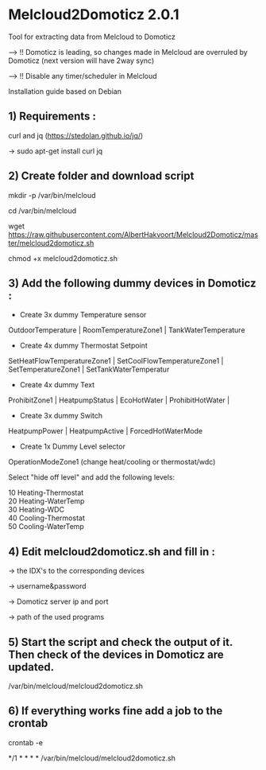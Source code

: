 # Melcloud2Domoticz 2.0.1

Tool for extracting data from Melcloud to Domoticz 

--> !! Domoticz is leading, so changes made in Melcloud are overruled by Domoticz (next version will have 2way sync)

--> !! Disable any timer/scheduler in Melcloud

Installation guide based on Debian

## 1) Requirements :

curl and jq (https://stedolan.github.io/jq/)

-> sudo apt-get install curl jq

## 2) Create folder and download script

mkdir -p /var/bin/melcloud

cd /var/bin/melcloud

wget https://raw.githubusercontent.com/AlbertHakvoort/Melcloud2Domoticz/master/melcloud2domoticz.sh

chmod +x melcloud2domoticz.sh



## 3) Add the following dummy devices in Domoticz :

- Create 3x dummy Temperature sensor

OutdoorTemperature | RoomTemperatureZone1 | TankWaterTemperature

- Create 4x dummy Thermostat Setpoint

SetHeatFlowTemperatureZone1 | SetCoolFlowTemperatureZone1 | SetTemperatureZone1 | SetTankWaterTemperatur

- Create 4x dummy Text

ProhibitZone1 | HeatpumpStatus | EcoHotWater | ProhibitHotWater | 

- Create 3x dummy Switch

HeatpumpPower | HeatpumpActive | ForcedHotWaterMode

- Create 1x Dummy Level selector

OperationModeZone1 (change heat/cooling or thermostat/wdc)

Select "hide off level" and add the following levels:

10	Heating-Thermostat		
20	Heating-WaterTemp	 	
30	Heating-WDC	 	
40	Cooling-Thermostat	 	
50	Cooling-WaterTemp	 	


## 4) Edit melcloud2domoticz.sh and fill in : 

-> the IDX's to the corresponding devices 

-> username&password

-> Domoticz server ip and port

-> path of the used programs


## 5) Start the script and check the output of it. Then check of the devices in Domoticz are updated.

/var/bin/melcloud/melcloud2domoticz.sh

## 6) If everything works fine add a job to the crontab

crontab -e

  */1 * * * *   /var/bin/melcloud/melcloud2domoticz.sh
  
